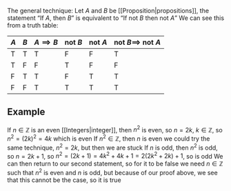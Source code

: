 The general technique:
Let $A$ and $B$ be [[Proposition|propositions]], the statement “If $A$, then $B$” is equivalent to “If not $B$ then not $A$”
We can see this from a truth table:

| $A$ | $B$ | $A\implies B$ | not $B$ | not $A$ | not $B\implies$ not $A$ |
| --- | --- | ------------- | ------- | ------- | ----------------------- |
| T   | T   | T             | F       | F       | T                       |
| T   | F   | F             | T       | F       | F                       |
| F   | T   | T             | F       | T       | T                       |
| F   | F   | T             | T       | T       | T                       |

## Example
If $n\in\mathbb{Z}$ is an even [[Integers|integer]], then $n^{2}$ is even, so $n=2k$, $k\in\mathbb{Z}$, so $n^{2}=(2k)^{2}=4k$ which is even
If $n^{2}\in\mathbb{Z}$, then $n$ is even we could try the same technique, $n^{2}=2k$, but then we are stuck
If $n$ is odd, then $n^{2}$ is odd, so $n=2k+1$, so $n^{2}=(2k+1)=4k^{2}+4k+1=2(2k^{2}+2k)+1$, so is odd
We can then return to our second statement, so for it to be false we need $n\in\mathbb{Z}$ such that $n^{2}$ is even and $n$ is odd, but because of our proof above, we see that this cannot be the case, so it is true